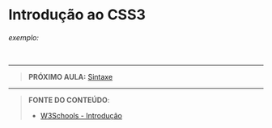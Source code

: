 # Introdução ao CSS3





###### exemplo:

``` css
```





***

> **PRÓXIMO AULA:** [Sintaxe](../1.3-sintaxe)

***


> **FONTE DO CONTEÚDO**:
>
> - [W3Schools - Introdução](https://www.w3schools.com/css/css_intro.asp)
